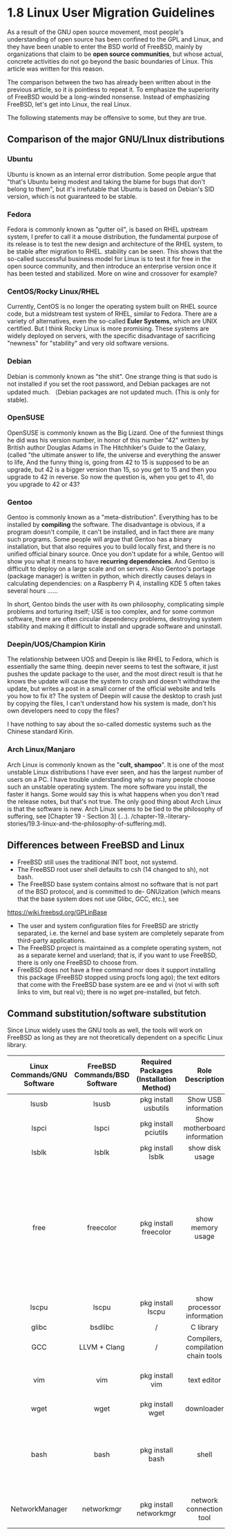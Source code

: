 # 1.8 Linux User Migration Guidelines

As a result of the GNU open source movement, most people's understanding of open source has been confined to the GPL and Linux, and they have been unable to enter the BSD world of FreeBSD, mainly by organizations that claim to be **open source communities**, but whose actual, concrete activities do not go beyond the basic boundaries of Linux. This article was written for this reason.

The comparison between the two has already been written about in the previous article, so it is pointless to repeat it. To emphasize the superiority of FreeBSD would be a long-winded nonsense. Instead of emphasizing FreeBSD, let's get into Linux, the real Linux.

The following statements may be offensive to some, but they are true.

## Comparison of the major GNU/LInux distributions

### Ubuntu

Ubuntu is known as an internal error distribution. Some people argue that "that's Ubuntu being modest and taking the blame for bugs that don't belong to them", but it's irrefutable that Ubuntu is based on Debian's SID version, which is not guaranteed to be stable.

### Fedora

Fedora is commonly known as "gutter oil", is based on RHEL upstream system, I prefer to call it a mouse distribution, the fundamental purpose of its release is to test the new design and architecture of the RHEL system, to be stable after migration to RHEL. stability can be seen. This shows that the so-called successful business model for Linux is to test it for free in the open source community, and then introduce an enterprise version once it has been tested and stabilized. More on wine and crossover for example?

### CentOS/Rocky Linux/RHEL

Currently, CentOS is no longer the operating system built on RHEL source code, but a midstream test system of RHEL, similar to Fedora. There are a variety of alternatives, even the so-called **Euler Systems**, which are UNIX certified. But I think Rocky Linux is more promising. These systems are widely deployed on servers, with the specific disadvantage of sacrificing "newness" for "stability" and very old software versions.

### Debian

Debian is commonly known as "the shit". One strange thing is that sudo is not installed if you set the root password, and Debian packages are not updated much. （Debian packages are not updated much. (This is only for stable).

### OpenSUSE

OpenSUSE is commonly known as the Big Lizard. One of the funniest things he did was his version number, in honor of this number "42" written by British author Douglas Adams in The Hitchhiker's Guide to the Galaxy, (called "the ultimate answer to life, the universe and everything the answer to life, And the funny thing is, going from 42 to 15 is supposed to be an upgrade, but 42 is a bigger version than 15, so you get to 15 and then you upgrade to 42 in reverse. So now the question is, when you get to 41, do you upgrade to 42 or 43?

### Gentoo

Gentoo is commonly known as a "meta-distribution". Everything has to be installed by **compiling** the software. The disadvantage is obvious, if a program doesn't compile, it can't be installed, and in fact there are many such programs. Some people will argue that Gentoo has a binary installation, but that also requires you to build locally first, and there is no unified official binary source. Once you don't update for a while, Gentoo will show you what it means to have **recurring dependencies**. And Gentoo is difficult to deploy on a large scale and on servers. Also Gentoo's portage (package manager) is written in python, which directly causes delays in calculating dependencies: on a Raspberry Pi 4, installing KDE 5 often takes several hours ......

In short, Gentoo binds the user with its own philosophy, complicating simple problems and torturing itself; USE is too complex, and for some common software, there are often circular dependency problems, destroying system stability and making it difficult to install and upgrade software and uninstall.

### Deepin/UOS/Champion Kirin

The relationship between UOS and Deepin is like RHEL to Fedora, which is essentially the same thing. deepin never seems to test the software, it just pushes the update package to the user, and the most direct result is that he knows the update will cause the system to crash and doesn't withdraw the update, but writes a post in a small corner of the official website and tells you how to fix it? The system of Deepin will cause the desktop to crash just by copying the files, I can't understand how his system is made, don't his own developers need to copy the files?

I have nothing to say about the so-called domestic systems such as the Chinese standard Kirin.

### Arch Linux/Manjaro

Arch Linux is commonly known as the "**cult, shampoo**". It is one of the most unstable Linux distributions I have ever seen, and has the largest number of users on a PC. I have trouble understanding why so many people choose such an unstable operating system. The more software you install, the faster it hangs. Some would say this is what happens when you don't read the release notes, but that's not true. The only good thing about Arch Linux is that the software is new. Arch Linux seems to be tied to the philosophy of suffering, see [Chapter 19 - Section 3] (...). /chapter-19.-literary-stories/19.3-linux-and-the-philosophy-of-suffering.md).

## Differences between FreeBSD and Linux

* FreeBSD still uses the traditional INIT boot, not systemd.
* The FreeBSD root user shell defaults to csh (14 changed to sh), not bash.
* The FreeBSD base system contains almost no software that is not part of the BSD protocol, and is committed to de- GNUization (which means that the base system does not use Glibc, GCC, etc.), see

<https://wiki.freebsd.org/GPLinBase>

* The user and system configuration files for FreeBSD are strictly separated, i.e. the kernel and base system are completely separate from third-party applications.
* The FreeBSD project is maintained as a complete operating system, not as a separate kernel and userland; that is, if you want to use FreeBSD, there is only one FreeBSD to choose from.
* FreeBSD does not have a free command nor does it support installing this package (FreeBSD stopped using procfs long ago); the text editors that come with the FreeBSD base system are ee and vi (not vi with soft links to vim, but real vi); there is no wget pre-installed, but fetch.

## Command substitution/software substitution

Since Linux widely uses the GNU tools as well, the tools will work on FreeBSD as long as they are not theoretically dependent on a specific Linux library.

| Linux Commands/GNU Software | FreeBSD Commands/BSD Software | Required Packages (Installation Method) | Role Description | Additional Notes / Philosophy of Suffering |
| :-------------: | :---------------: | :--------------------: | :-------: | :---------------: |
| lsusb | lsusb | pkg install usbutils | Show USB information | Roughly, you can use `cat /var/run/dmesg` |
| lspci | lspci | pkg install pciutils | Show motherboard information | Roughly you can use `cat /var/run/dmesg` |
| lsblk | lsblk | pkg install lsblk | show disk usage | / |
| free | freecolor | pkg install freecolor | show memory usage | FreeBSD does not provide the `free` command, as it depends on Linux and is provided by the package `procps`, but then, FreeBSD has long since moved away from using `procfs`. If you really need `free` you can use `https://github.com/j-keck/free`. Other optional commands are `vmstat -m` |
| lscpu | lscpu | pkg install lscpu | show processor information | / |
| glibc | bsdlibc | / | C library | / |
| GCC | LLVM + Clang | / | Compilers, compilation chain tools | You can `pkg install gcc` if you want.
| vim | vim | pkg install vim | text editor | FreeBSD's default `vi` is not soft-linked to `vim`, but rather to the real `vi` |
| wget | wget | pkg install wget | downloader | The default system download tool is `fetch` |
| bash | bash | pkg install bash | shell | The default `root shell` is `csh`, which may cause difficulties when configuring the input method environment variables and may not be able to enter recovery mode |
| NetworkManager | networkmgr | pkg install networkmgr | network connection tool | NetworkManager depends on `systemd` and cannot be directly ported |



